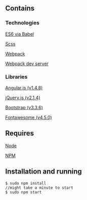 ## Contains
### Technologies
[ES6 via Babel](http://babeljs.io/)

[Scss](http://sass-lang.com/)

[Webpack](https://webpack.github.io/)

[Webpack dev server](https://webpack.github.io/docs/webpack-dev-server.html)

### Libraries
[Angular.js (v1.4.8)](https://angularjs.org/)

[jQuery.js (v2.1.4)](http://jquery.com/)

[Bootstrap (v3.3.6)](http://getbootstrap.com/)

[Fontawesome (v4.5.0)](http://fontawesome.io/)

## Requires
[Node](https://nodejs.org/en/)

[NPM](https://www.npmjs.com/)

## Installation and running
```
$ sudo npm install
//might take a minute to start
$ sudo npm start
```

